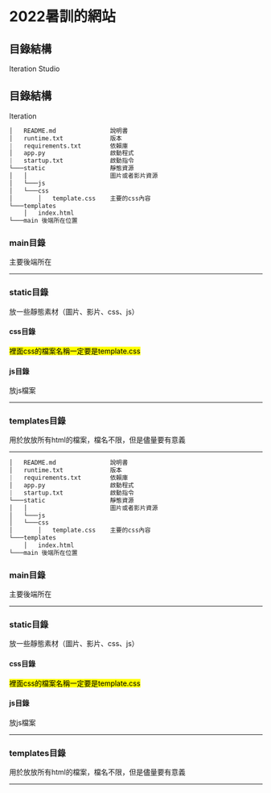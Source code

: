 # 2022暑訓的網站

## 目錄結構

Iteration Studio


## 目錄結構

Iteration

````python
│   README.md               說明書
│   runtime.txt             版本
|   requirements.txt        依賴庫
│   app.py                  啟動程式
|   startup.txt             啟動指令
└───static                  靜態資源
│   │                       圖片或者影片資源
│   └───js
│   └───css
│       │   template.css    主要的css內容
└───templates
    │   index.html
└───main 後端所在位置
````

### main目錄

主要後端所在

---
### static目錄

放一些靜態素材（圖片、影片、css、js）

#### css目錄

<mark>裡面css的檔案名稱一定要是template.css</mark>

#### js目錄

放js檔案

----
### templates目錄
用於放放所有html的檔案，檔名不限，但是儘量要有意義

---

````python
│   README.md               說明書
│   runtime.txt             版本
|   requirements.txt        依賴庫
│   app.py                  啟動程式
|   startup.txt             啟動指令
└───static                  靜態資源
│   │                       圖片或者影片資源
│   └───js
│   └───css
│       │   template.css    主要的css內容
└───templates
    │   index.html
└───main 後端所在位置
````

### main目錄

主要後端所在

---
### static目錄

放一些靜態素材（圖片、影片、css、js）

#### css目錄

<mark>裡面css的檔案名稱一定要是template.css</mark>

#### js目錄

放js檔案

----
### templates目錄
用於放放所有html的檔案，檔名不限，但是儘量要有意義

---
